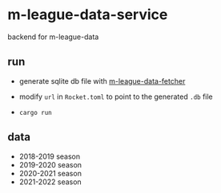 # m-league-data-service

backend for m-league-data

## run

- generate sqlite db file with [m-league-data-fetcher](https://github.com/Debonex/m-league-data-fetcher)

- modify `url` in `Rocket.toml` to point to the generated `.db` file

- `cargo run`

## data

- 2018-2019 season
- 2019-2020 season
- 2020-2021 season
- 2021-2022 season
